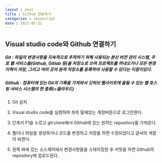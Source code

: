 ```yaml
---
layout : post
title : Github 연동하기
categories : Javascript
date : 2022-02-21
---
```

## Visual studio code와 Github 연결하기

##### Git : 파일의 변경사항을 지속적으로 추적하기 위해 사용되는 분산 버전 관리 시스템, 주로 웹 서비스들(Github, Gitlab 등)을 저장소로 쓰며 프로젝트를 꺼내오거나 모든 변경 이력이 저장, 그리고 여러 곳의 원격 저장소를 등록하여 사용할 수 있다는 이점이있다.

##### Github : 컴퓨터에 있는 Git의 기록을 가져와서 깃허브 웹사이트에 올릴 수 있는 웹 호스팅 서비스 시스템의 한 종류(=클라우드)


1. Git 설치

2. Visual studio code를 실행하여 좌측 밑에있는 계정버튼으로 로그인한다.

3. 단축키 F1을 누르고 git:clone해서 Github에 있는 원하는 repository를 가져온다.

4. 폴더나 파일을 생성하거나 코드를 변경하고 저장을 하면 수정되었다고 글씨의 색깔이 바뀐다.

5. 왼쪽 바에 있는 소스제어에서 변경사항들을 스테이징한 후 커밋을 하면 Github의 repository에 업로드된다.
